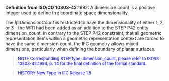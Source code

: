 ﻿**Definition from ISO/CD 10303-42**:1992: A dimension count is a positive integer used to define the coordinate space dimensionality.

The _IfcDimensionCount_ is restricted to have the dimensionality of either 1, 2, or 3 - the WR1 had been added as an addition to the STEP P42 entity dimension_count. In contrary to the STEP P42 constraint, that all geometric representation items within a geometric representation context are forced to have the same dimension count, the IFC geometry allows mixed dimensions, particularly when defining the boundary of planar surfaces.

> <font color="#0000FF" size="-1">NOTE Corresponding STEP type:
		dimension_count, please refer to ISO/IS 10303-42:1994, p. 14 for the final
		definition of the formal standard.</font>

> <font color="#0000FF" size="-1">HISTORY New Type in IFC Release
		1.5</font>
